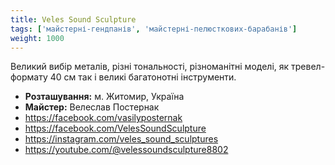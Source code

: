 ```yaml
---
title: Veles Sound Sculpture
tags: ['майстерні-гендпанів', 'майстерні-пелюсткових-барабанів']
weight: 1000
---
```

Великий вибір металів, різні тональності, різноманітні моделі, як тревел-формату 40 см так і великі багатонотні інструменти.

- **Розташування:** м. Житомир, Україна
- **Майстер:** Велеслав Постернак
- https://facebook.com/vasilyposternak
- https://facebook.com/VelesSoundSculpture
- https://instagram.com/veles_sound_sculptures
- https://youtube.com/@velessoundsculpture8802
